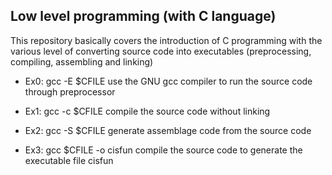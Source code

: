 ## Low level programming (with C language)
This repository basically covers the introduction of C programming with the various level of converting source code into executables (preprocessing, compiling, assembling and linking)

* Ex0: gcc -E $CFILE  use the GNU gcc compiler to run the source code through preprocessor 

* Ex1: gcc -c $CFILE  compile the source code without linking 

* Ex2: gcc -S $CFILE  generate assemblage code from the source code 

* Ex3: gcc $CFILE -o cisfun  compile the source code to generate the executable file cisfun 
